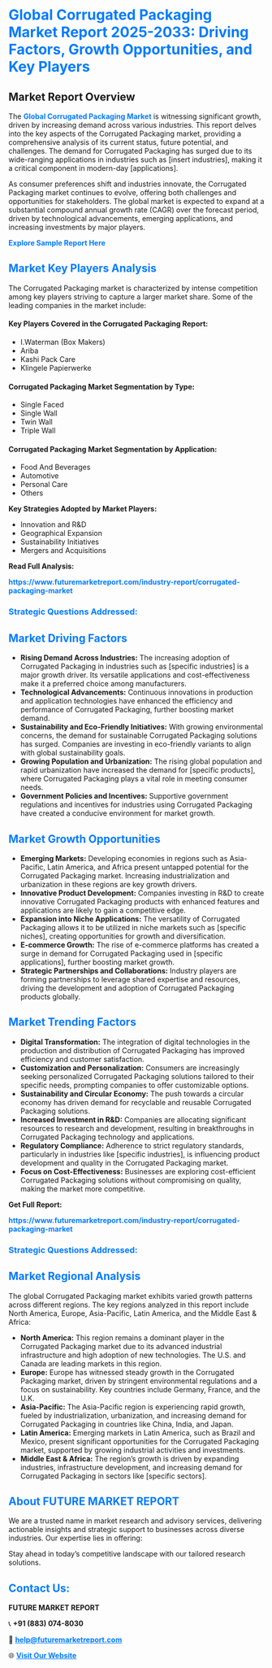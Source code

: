 <h1 style="color: #007BFF;">Global Corrugated Packaging Market Report 2025-2033: Driving Factors, Growth Opportunities, and Key Players</h1>

<section id="overview">
<h2>Market Report Overview</h2>
<p>The <a href="https://www.futuremarketreport.com/industry-report/corrugated-packaging-market" style="color: #007BFF; text-decoration: none;"><strong>Global Corrugated Packaging Market</strong></a> is witnessing significant growth, driven by increasing demand across various industries. This report delves into the key aspects of the Corrugated Packaging market, providing a comprehensive analysis of its current status, future potential, and challenges. The demand for Corrugated Packaging has surged due to its wide-ranging applications in industries such as [insert industries], making it a critical component in modern-day [applications].</p>
<p>As consumer preferences shift and industries innovate, the Corrugated Packaging market continues to evolve, offering both challenges and opportunities for stakeholders. The global market is expected to expand at a substantial compound annual growth rate (CAGR) over the forecast period, driven by technological advancements, emerging applications, and increasing investments by major players.</p>
</section>

<section id="overview">
<p><a href="https://www.futuremarketreport.com/request-sample/reportId=34304" style="color: #007BFF; text-decoration: none;"><strong>Explore Sample Report Here</strong></a></p>
</section>

<section id="key-players">
<h2 style="color: #007BFF;">Market Key Players Analysis</h2>
<p>The Corrugated Packaging market is characterized by intense competition among key players striving to capture a larger market share. Some of the leading companies in the market include:</p>
<h4>Key Players Covered in the Corrugated Packaging Report:</h4>
<ul><li>I.Waterman (Box Makers)</li><li>Ariba</li><li>Kashi Pack Care</li><li>Klingele Papierwerke</li></ul>
<h4>Corrugated Packaging Market Segmentation by Type:</h4>
<ul><li>Single Faced</li><li>Single Wall</li><li>Twin Wall</li><li>Triple Wall</li></ul>

<h4>Corrugated Packaging Market Segmentation by Application:</h4>
<ul><li>Food And Beverages</li><li>Automotive</li><li>Personal Care</li><li>Others</li></ul>
<p><strong>Key Strategies Adopted by Market Players:</strong></p>
<ul>
<li>Innovation and R&D</li>
<li>Geographical Expansion</li>
<li>Sustainability Initiatives</li>
<li>Mergers and Acquisitions</li>
</ul>
</section>

<section>
<p><strong>Read Full Analysis: </strong></p><a href="https://www.futuremarketreport.com/industry-report/corrugated-packaging-market" style="color: #007BFF; text-decoration: none;"><strong>https://www.futuremarketreport.com/industry-report/corrugated-packaging-market</strong></a>
<h3 style="color: #007BFF;">Strategic Questions Addressed:</h3>
</section>

<section id="driving-factors">
<h2 style="color: #007BFF;">Market Driving Factors</h2>
<ul>
<li><strong>Rising Demand Across Industries:</strong> The increasing adoption of Corrugated Packaging in industries such as [specific industries] is a major growth driver. Its versatile applications and cost-effectiveness make it a preferred choice among manufacturers.</li>
<li><strong>Technological Advancements:</strong> Continuous innovations in production and application technologies have enhanced the efficiency and performance of Corrugated Packaging, further boosting market demand.</li>
<li><strong>Sustainability and Eco-Friendly Initiatives:</strong> With growing environmental concerns, the demand for sustainable Corrugated Packaging solutions has surged. Companies are investing in eco-friendly variants to align with global sustainability goals.</li>
<li><strong>Growing Population and Urbanization:</strong> The rising global population and rapid urbanization have increased the demand for [specific products], where Corrugated Packaging plays a vital role in meeting consumer needs.</li>
<li><strong>Government Policies and Incentives:</strong> Supportive government regulations and incentives for industries using Corrugated Packaging have created a conducive environment for market growth.</li>
</ul>
</section>

<section id="growth-opportunities">
<h2 style="color: #007BFF;">Market Growth Opportunities</h2>
<ul>
<li><strong>Emerging Markets:</strong> Developing economies in regions such as Asia-Pacific, Latin America, and Africa present untapped potential for the Corrugated Packaging market. Increasing industrialization and urbanization in these regions are key growth drivers.</li>
<li><strong>Innovative Product Development:</strong> Companies investing in R&D to create innovative Corrugated Packaging products with enhanced features and applications are likely to gain a competitive edge.</li>
<li><strong>Expansion into Niche Applications:</strong> The versatility of Corrugated Packaging allows it to be utilized in niche markets such as [specific niches], creating opportunities for growth and diversification.</li>
<li><strong>E-commerce Growth:</strong> The rise of e-commerce platforms has created a surge in demand for Corrugated Packaging used in [specific applications], further boosting market growth.</li>
<li><strong>Strategic Partnerships and Collaborations:</strong> Industry players are forming partnerships to leverage shared expertise and resources, driving the development and adoption of Corrugated Packaging products globally.</li>
</ul>
</section>

<section id="trending-factors">
<h2 style="color: #007BFF;">Market Trending Factors</h2>
<ul>
<li><strong>Digital Transformation:</strong> The integration of digital technologies in the production and distribution of Corrugated Packaging has improved efficiency and customer satisfaction.</li>
<li><strong>Customization and Personalization:</strong> Consumers are increasingly seeking personalized Corrugated Packaging solutions tailored to their specific needs, prompting companies to offer customizable options.</li>
<li><strong>Sustainability and Circular Economy:</strong> The push towards a circular economy has driven demand for recyclable and reusable Corrugated Packaging solutions.</li>
<li><strong>Increased Investment in R&D:</strong> Companies are allocating significant resources to research and development, resulting in breakthroughs in Corrugated Packaging technology and applications.</li>
<li><strong>Regulatory Compliance:</strong> Adherence to strict regulatory standards, particularly in industries like [specific industries], is influencing product development and quality in the Corrugated Packaging market.</li>
<li><strong>Focus on Cost-Effectiveness:</strong> Businesses are exploring cost-efficient Corrugated Packaging solutions without compromising on quality, making the market more competitive.</li>
</ul>
</section>

<section>
<p><strong>Get Full Report: </strong></p><a href="https://www.futuremarketreport.com/industry-report/corrugated-packaging-market" style="color: #007BFF; text-decoration: none;"><strong>https://www.futuremarketreport.com/industry-report/corrugated-packaging-market</strong></a>
<h3 style="color: #007BFF;">Strategic Questions Addressed:</h3>
</section>


<section id="regional-analysis">
<h2 style="color: #007BFF;">Market Regional Analysis</h2>
<p>The global Corrugated Packaging market exhibits varied growth patterns across different regions. The key regions analyzed in this report include North America, Europe, Asia-Pacific, Latin America, and the Middle East & Africa:</p>
<ul>
<li><strong>North America:</strong> This region remains a dominant player in the Corrugated Packaging market due to its advanced industrial infrastructure and high adoption of new technologies. The U.S. and Canada are leading markets in this region.</li>
<li><strong>Europe:</strong> Europe has witnessed steady growth in the Corrugated Packaging market, driven by stringent environmental regulations and a focus on sustainability. Key countries include Germany, France, and the U.K.</li>
<li><strong>Asia-Pacific:</strong> The Asia-Pacific region is experiencing rapid growth, fueled by industrialization, urbanization, and increasing demand for Corrugated Packaging in countries like China, India, and Japan.</li>
<li><strong>Latin America:</strong> Emerging markets in Latin America, such as Brazil and Mexico, present significant opportunities for the Corrugated Packaging market, supported by growing industrial activities and investments.</li>
<li><strong>Middle East & Africa:</strong> The region’s growth is driven by expanding industries, infrastructure development, and increasing demand for Corrugated Packaging in sectors like [specific sectors].</li>
</ul>
</section>

<footer>
<h2 style="color: #007BFF;">About FUTURE MARKET REPORT</h2>
<p>We are a trusted name in market research and advisory services, delivering actionable insights and strategic support to businesses across diverse industries. Our expertise lies in offering:</p>

<p>Stay ahead in today’s competitive landscape with our tailored research solutions.</p>

<h2 style="color: #007BFF;">Contact Us:</h2>
<p><strong>FUTURE MARKET REPORT</strong></p>
<p>📞 <strong>+91 (883) 074-8030</strong></p>
<p>📧 <strong><a href="mailto:help@futuremarketreport.com" style="color: #007BFF;">help@futuremarketreport.com</a></strong></p>
<p>🌐 <strong><a href="https://www.futuremarketreport.com/" style="color: #007BFF;">Visit Our Website</a></strong></p>
</footer>
